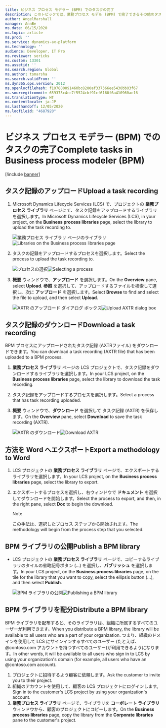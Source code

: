 ```yaml
---
title: ビジネス プロセス モデラー (BPM) でのタスクの完了
description: このトピックでは、業務プロセス モデル (BPM) で完了できるその他のタスクに関する情報が提供されます。 たとえば、BPM ライブラリの発行、方法のエクスポート、および BPM ライブラリを配布することができます。
author: AngelMarshall
manager: AnnBe
ms.date: 06/15/2020
ms.topic: article
ms.prod: ''
ms.service: dynamics-ax-platform
ms.technology: ''
audience: Developer, IT Pro
ms.reviewer: sericks
ms.custom: 13301
ms.assetid: ''
ms.search.region: Global
ms.author: tsmarsha
ms.search.validFrom: ''
ms.dyn365.ops.version: 2012
ms.openlocfilehash: f107880091460bc8200af337366ee5430bb03f67
ms.sourcegitcommit: 659375c4cc7f5524cbf91cf6160f6a410960ac16
ms.translationtype: HT
ms.contentlocale: ja-JP
ms.lasthandoff: 12/05/2020
ms.locfileid: "4687920"
---
```

# <a name="complete-tasks-in-business-process-modeler-bpm"></a><span data-ttu-id="0218f-104">ビジネス プロセス モデラー (BPM) でのタスクの完了</span><span class="sxs-lookup"><span data-stu-id="0218f-104">Complete tasks in Business process modeler (BPM)</span></span>

[!include [banner](../includes/banner.md)]

## <a name="upload-a-task-recording"></a><span data-ttu-id="0218f-105">タスク記録のアップロード</span><span class="sxs-lookup"><span data-stu-id="0218f-105">Upload a task recording</span></span>

1. <span data-ttu-id="0218f-106">Microsoft Dynamics Lifecycle Services (LCS) で、プロジェクトの **業務プロセス ライブラリ** ページにて、タスク記録をアップロードするライブラリを選択します。</span><span class="sxs-lookup"><span data-stu-id="0218f-106">In Microsoft Dynamics Lifecycle Services (LCS), in your project, on the **Business process libraries** page, select the library to upload the task recording to.</span></span>

    <span data-ttu-id="0218f-107">![業務プロセス ライブラリ ページのライブラリ](./media/choose-library.PNG "業務プロセス ライブラリ ページのライブラリ")</span><span class="sxs-lookup"><span data-stu-id="0218f-107">![Libraries on the Business process libraries page](./media/choose-library.PNG "Libraries on the Business process libraries page")</span></span>

2. <span data-ttu-id="0218f-108">タスクの記録をアップロードするプロセスを選択します。</span><span class="sxs-lookup"><span data-stu-id="0218f-108">Select the process to upload the task recording to.</span></span> 

    <span data-ttu-id="0218f-109">![プロセスの選択](./media/select-upload.PNG "プロセスの選択")</span><span class="sxs-lookup"><span data-stu-id="0218f-109">![Selecting a process](./media/select-upload.PNG "Selecting a process")</span></span>

3. <span data-ttu-id="0218f-110">**概要** ウィンドウで、**アップロード** を選択します。</span><span class="sxs-lookup"><span data-stu-id="0218f-110">On the **Overview** pane, select **Upload**.</span></span> <span data-ttu-id="0218f-111">**参照** を選択して、アップロードするファイルを検索して選択し、次に **アップロード** を選択します。</span><span class="sxs-lookup"><span data-stu-id="0218f-111">Select **Browse** to find and select the file to upload, and then select **Upload**.</span></span>

    <span data-ttu-id="0218f-112">![AXTR のアップロード ダイアログ ボックス](./media/upload.PNG "AXTR のアップロード ダイアログ ボックス")</span><span class="sxs-lookup"><span data-stu-id="0218f-112">![Upload AXTR dialog box](./media/upload.PNG "Upload AXTR dialog box")</span></span>
    
## <a name="download-a-task-recording"></a><span data-ttu-id="0218f-113">タスク記録のダウンロード</span><span class="sxs-lookup"><span data-stu-id="0218f-113">Download a task recording</span></span>

<span data-ttu-id="0218f-114">BPM プロセスにアップロードされたタスク記録 (AXTRファイル) をダウンロードできます。</span><span class="sxs-lookup"><span data-stu-id="0218f-114">You can download a task recording (AXTR file) that has been uploaded to a BPM process.</span></span> 

1. <span data-ttu-id="0218f-115">**業務プロセス ライブラリ** ページの LCS プロジェクトで、タスク記録をダウンロードするライブラリを選択します。</span><span class="sxs-lookup"><span data-stu-id="0218f-115">In your LCS project, on the **Business process libraries** page, select the library to download the task recording.</span></span>

2. <span data-ttu-id="0218f-116">タスク記録をアップロードするプロセスを選択します。</span><span class="sxs-lookup"><span data-stu-id="0218f-116">Select a process that has task recording uploaded.</span></span> 

3. <span data-ttu-id="0218f-117">**概要** ウィンドウで、**ダウンロード** を選択して タスク記録 (AXTR) を保存します。</span><span class="sxs-lookup"><span data-stu-id="0218f-117">On the **Overview** pane, select **Download** to save the task recording (AXTR).</span></span> 

    <span data-ttu-id="0218f-118">![AXTR のダウンロード](./media/Download%20AXTR.png "AXTR のダウンロード")</span><span class="sxs-lookup"><span data-stu-id="0218f-118">![Download AXTR](./media/Download%20AXTR.png "Donload AXTR")</span></span>
    
## <a name="export-a-methodology-to-word"></a><span data-ttu-id="0218f-119">方法を Word へエクスポート</span><span class="sxs-lookup"><span data-stu-id="0218f-119">Export a methodology to Word</span></span>

1. <span data-ttu-id="0218f-120">LCS プロジェクトの **業務プロセス ライブラリ** ページで、エクスポートするライブラリを選択します。</span><span class="sxs-lookup"><span data-stu-id="0218f-120">In your LCS project, on the **Business process libraries** page, select the library to export.</span></span>
2. <span data-ttu-id="0218f-121">エクスポートするプロセスを選択し、右ウィンドウで **ドキュメント** を選択してダウンロードを開始します。</span><span class="sxs-lookup"><span data-stu-id="0218f-121">Select the process to export, and then, in the right pane, select **Doc** to begin the download.</span></span>

    > [!NOTE]
    > <span data-ttu-id="0218f-122">この手法は、選択したプロセス ステップから開始されます。</span><span class="sxs-lookup"><span data-stu-id="0218f-122">The methodology will begin from the process step that you selected.</span></span>

## <a name="publish-a-bpm-library"></a><span data-ttu-id="0218f-123">BPM ライブラリの公開</span><span class="sxs-lookup"><span data-stu-id="0218f-123">Publish a BPM library</span></span>

- <span data-ttu-id="0218f-124">LCS プロジェクトの **業務プロセス ライブラリ** ページで、コピーするライブラリのタイルの省略記号ボタン (...) を選択し、**パブリッシュ** を選択します。</span><span class="sxs-lookup"><span data-stu-id="0218f-124">In your LCS project, on the **Business process libraries** page, on the tile for the library that you want to copy, select the ellipsis button (…), and then select **Publish**.</span></span>

    <span data-ttu-id="0218f-125">![BPM ライブラリの公開](./media/PUB_DIS.png "BPM ライブラリの公開")</span><span class="sxs-lookup"><span data-stu-id="0218f-125">![Publishing a BPM library](./media/PUB_DIS.png "Publishing a BPM library")</span></span>

## <a name="distribute-a-bpm-library"></a><span data-ttu-id="0218f-126">BPM ライブラリを配分</span><span class="sxs-lookup"><span data-stu-id="0218f-126">Distribute a BPM library</span></span>

<span data-ttu-id="0218f-127">BPM ライブラリを配布すると、そのライブラリは、組織に所属するすべてのユーザーが利用できます。</span><span class="sxs-lookup"><span data-stu-id="0218f-127">When you distribute a BPM library, the library will be available to all users who are a part of your organization.</span></span> <span data-ttu-id="0218f-128">つまり、組織のドメインを使用して LCS にサインインするすべてのユーザー (たとえば、 @contoso.com アカウントを持つすべてのユーザー)が利用できるようになります。</span><span class="sxs-lookup"><span data-stu-id="0218f-128">In other words, it will be available to all users who sign in to LCS by using your organization's domain (for example, all users who have an @contoso.com account).</span></span>

1. <span data-ttu-id="0218f-129">プロジェクトに招待するよう顧客に依頼します。</span><span class="sxs-lookup"><span data-stu-id="0218f-129">Ask the customer to invite you to their project.</span></span>
2. <span data-ttu-id="0218f-130">組織のアカウントを使用して、顧客の LCS プロジェクトにログインします。</span><span class="sxs-lookup"><span data-stu-id="0218f-130">Sign in to the customer's LCS project by using your organization's account.</span></span>
3. <span data-ttu-id="0218f-131">**業務プロセス ライブラリ** ページで、ライブラリを **コーポレート ライブラリ** ウィンドウから、顧客のプロジェクトにコピーします。</span><span class="sxs-lookup"><span data-stu-id="0218f-131">On the **Business process libraries** page, copy the library from the **Corporate libraries** pane to the customer's project.</span></span>
